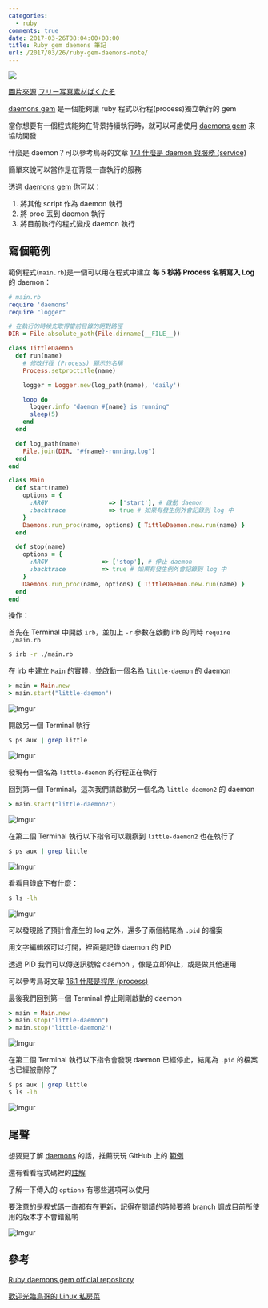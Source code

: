 ```yaml
---
categories:
  - ruby
comments: true
date: 2017-03-26T08:04:00+08:00
title: Ruby gem daemons 筆記
url: /2017/03/26/ruby-gem-daemons-note/
---
```


![](http://i.imgur.com/ZjslPbL.jpg)

[圖片來源](https://www.pakutaso.com/20170137024post-10119.html)
[フリー写真素材ぱくたそ](https://www.pakutaso.com/)

[daemons gem][daemons] 是一個能夠讓 ruby 程式以行程(process)獨立執行的 gem

當你想要有一個程式能夠在背景持續執行時，就可以可慮使用 [daemons gem][daemons] 來協助開發

<!--more-->

什麼是 daemon？可以參考鳥哥的文章 [17.1 什麼是 daemon 與服務 (service)](http://linux.vbird.org/linux_basic/0560daemons.php#daemon) 

簡單來說可以當作是在背景一直執行的服務

透過 [daemons gem][daemons] 你可以：
1. 將其他 script 作為 daemon 執行 
2. 將 proc 丟到 daemon 執行 
3. 將目前執行的程式變成 daemon 執行

## 寫個範例

範例程式(`main.rb`)是一個可以用在程式中建立 **每 5 秒將 Process 名稱寫入 Log** 的 daemon：

```ruby
# main.rb
require 'daemons'
require "logger"

# 在執行的時候先取得當前目錄的絕對路徑
DIR = File.absolute_path(File.dirname(__FILE__))

class TittleDaemon
  def run(name)
    # 修改行程 (Process) 顯示的名稱
    Process.setproctitle(name)

    logger = Logger.new(log_path(name), 'daily')

    loop do
      logger.info "daemon #{name} is running"
      sleep(5)
    end
  end

  def log_path(name)
    File.join(DIR, "#{name}-running.log")
  end
end

class Main
  def start(name)
    options = {
      :ARGV                 => ['start'], # 啟動 daemon
      :backtrace            => true # 如果有發生例外會記錄到 log 中
    }
    Daemons.run_proc(name, options) { TittleDaemon.new.run(name) }
  end

  def stop(name)
    options = {
      :ARGV               => ['stop'], # 停止 daemon
      :backtrace          => true # 如果有發生例外會記錄到 log 中
    }
    Daemons.run_proc(name, options) { TittleDaemon.new.run(name) }
  end
end
```

操作：

首先在 Terminal 中開啟 `irb`，並加上 `-r` 參數在啟動 irb 的同時 `require ./main.rb`

```bash
$ irb -r ./main.rb 
```

在 irb 中建立 `Main` 的實體，並啟動一個名為 `little-daemon` 的 daemon

```ruby
> main = Main.new
> main.start("little-daemon")
```

![Imgur](http://i.imgur.com/zjbm1MX.png)

開啟另一個 Terminal 執行

```bash
$ ps aux | grep little
```

![Imgur](http://i.imgur.com/MiADDw1.png)

發現有一個名為 `little-daemon` 的行程正在執行


回到第一個 Terminal，這次我們請啟動另一個名為 `little-daemon2` 的 daemon

```ruby
> main.start("little-daemon2")
```

![Imgur](http://i.imgur.com/6Lmdl7o.png)


在第二個 Terminal 執行以下指令可以觀察到 `little-daemon2` 也在執行了

```bash
$ ps aux | grep little
```

![Imgur](http://i.imgur.com/xUn2Gzm.png)

看看目錄底下有什麼：

```bash
$ ls -lh
```

![Imgur](http://i.imgur.com/FLyCAyh.png)

可以發現除了預計會產生的 log 之外，還多了兩個結尾為 `.pid` 的檔案

用文字編輯器可以打開，裡面是記錄 daemon 的 PID

透過 PID 我們可以傳送訊號給 daemon ，像是立即停止，或是做其他運用

可以參考鳥哥文章 [16.1 什麼是程序 (process)](http://linux.vbird.org/linux_basic/0440processcontrol.php#whatis)

最後我們回到第一個 Terminal 停止剛剛啟動的 daemon

```ruby
> main = Main.new
> main.stop("little-daemon")
> main.stop("little-daemon2")
```

![Imgur](http://i.imgur.com/pk8hCA3.png)

在第二個 Terminal 執行以下指令會發現 daemon 已經停止，結尾為 `.pid` 的檔案也已經被刪除了

```bash
$ ps aux | grep little
$ ls -lh
```

![Imgur](http://i.imgur.com/G5IycHI.png)

## 尾聲

想要更了解 [daemons][daemons] 的話，推薦玩玩 GitHub 上的 [範例](https://github.com/thuehlinger/daemons/tree/master/examples)

還有看看程式碼裡的[註解](https://github.com/thuehlinger/daemons/blob/master/lib/daemons.rb)

了解一下傳入的 `options` 有哪些選項可以使用

要注意的是程式碼一直都有在更新，記得在閱讀的時候要將 branch 調成目前所使用的版本才不會錯亂喲

![Imgur](http://i.imgur.com/gTTPWT2.png)

## 參考

[Ruby daemons gem official repository](https://github.com/thuehlinger/daemons)

[歡迎光臨鳥哥的 Linux 私房菜](http://linux.vbird.org/)

[daemons]: https://github.com/thuehlinger/daemons